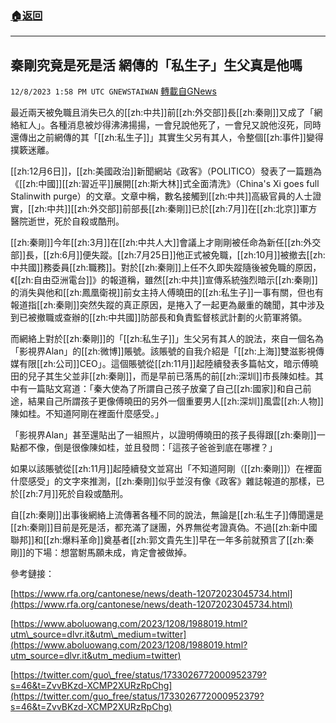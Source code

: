 ###  [:house:返回](README.md)
---


## 秦剛究竟是死是活  網傳的「私生子」生父真是他嗎
`12/8/2023 1:58 PM UTC GNEWSTAIWAN` [轉載自GNews](https://gnews.org/articles/2086999)



最近兩天被免職且消失已久的[[zh:中共]]前[[zh:外交部]]長[[zh:秦剛]]又成了「網絡紅人」。各種消息被炒得沸沸揚揚，一會兒說他死了，一會兒又說他沒死，同時還傳出之前網傳的其「[[zh:私生子]]」其實生父另有其人，令整個[[zh:事件]]變得撲簌迷離。  

[[zh:12月6日]]，[[zh:美國政治]]新聞網站《政客》（POLITICO）發表了一篇題為《[[zh:中國]][[zh:習近平]]展開[[zh:斯大林]]式全面清洗》（China's Xi goes full Stalinwith purge）的文章。文章中稱，數名接觸到[[zh:中共]]高級官員的人士證實，[[zh:中共]][[zh:外交部]]前部長[[zh:秦剛]]已於[[zh:7月]]在[[zh:北京]]軍方醫院逝世，死於自殺或酷刑。

  

[[zh:秦剛]]今年[[zh:3月]]在[[zh:中共人大]]會議上才剛剛被任命為新任[[zh:外交部]]長，[[zh:6月]]便失蹤。[[zh:7月25日]]他正式被免職，[[zh:10月]]被撤去[[zh:中共國]]務委員[[zh:職務]]。對於[[zh:秦剛]]上任不久即失蹤隨後被免職的原因，《[[zh:自由亞洲電台]]》的報道稱，雖然[[zh:中共]]宣傳系統強烈暗示[[zh:秦剛]]的消失與他和[[zh:鳳凰衛視]]前女主持人傅曉田的[[zh:私生子]]一事有關，但也有報道指[[zh:秦剛]]突然失蹤的真正原因，是捲入了一起更為嚴重的醜聞，其中涉及到已被撤職或查辦的[[zh:中共國]]防部長和負責監督核武計劃的火箭軍將領。 

  

而網絡上對於[[zh:秦剛]]的「[[zh:私生子]]」生父另有其人的說法，來自一個名為「影視界Alan」的[[zh:微博]]賬號。該賬號的自我介紹是「[[zh:上海]]雙滋影視傳媒有限[[zh:公司]]CEO」。這個賬號從[[zh:11月]]起陸續發表多篇帖文，暗示傅曉田的兒子其生父並非[[zh:秦剛]]，而是早前已落馬的前[[zh:深圳]]市長陳如桂。其中有一篇貼文寫道：「秦大使為了所謂自己孩子放棄了自己[[zh:國家]]和自己前途，結果自己所謂孩子更像傅曉田的另外一個重要男人[[zh:深圳]]風雲[[zh:人物]]陳如桂。不知道阿剛在裡面什麼感受。」

  

「影視界Alan」甚至還貼出了一組照片，以證明傅曉田的孩子長得跟[[zh:秦剛]]一點都不像，倒是很像陳如桂，並且發問：「這孩子爸爸到底在哪裡？」

  

  

  

如果以該賬號從[[zh:11月]]起陸續發文並寫出「不知道阿剛（[[zh:秦剛]]）在裡面什麼感受」的文字來推測，[[zh:秦剛]]似乎並沒有像《政客》雜誌報道的那樣，已於[[zh:7月]]死於自殺或酷刑。

  

自[[zh:秦剛]]出事後網絡上流傳著各種不同的說法，無論是[[zh:私生子]]傳聞還是[[zh:秦剛]]目前是死是活，都充滿了謎團，外界無從考證真偽。不過[[zh:新中國聯邦]]和[[zh:爆料革命]]奠基者[[zh:郭文貴先生]]早在一年多前就預言了[[zh:秦剛]]的下場：想當駙馬願未成，肯定會被做掉。


參考鏈接：

[https://www.rfa.org/cantonese/news/death-12072023045734.html](https://www.rfa.org/cantonese/news/death-12072023045734.html)

[https://www.aboluowang.com/2023/1208/1988019.html?utm\_source=dlvr.it&utm\_medium=twitter](https://www.aboluowang.com/2023/1208/1988019.html?utm_source=dlvr.it&utm_medium=twitter)

[https://twitter.com/guo\_free/status/1733026772000952379?s=46&t=ZvvBKzd-XCMP2XURzRpChg](https://twitter.com/guo_free/status/1733026772000952379?s=46&t=ZvvBKzd-XCMP2XURzRpChg)
